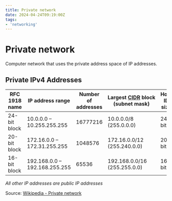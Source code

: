 ```yaml
---
title: Private network
date: 2024-04-24T09:19:00Z
tags:
- 'networking'
---
```


# Private network

Computer network that uses the private address space of IP addresses.

## Private IPv4 Addresses

| RFC 1918 name | IP address range              | Number of addresses | Largest [CIDR](https://en.wikipedia.org/wiki/Classless_Inter-Domain_Routing "Classless Inter-Domain Routing") block (subnet mask) | Host ID size | Mask bits | _[Classful](https://en.wikipedia.org/wiki/Classful_network "Classful network")_ description[[Note 1]](https://en.wikipedia.org/wiki/Private_network#cite_note-4) |
| ------------- | ----------------------------- | ------------------- | --------------------------------------------------------------------------------------------------------------------------------- | ------------ | --------- | ---------------------------------------------------------------------------------------------------------------------------------------------------------------- |
| 24-bit block  | 10.0.0.0 – 10.255.255.255     | 16777216            | 10.0.0.0/8 (255.0.0.0)                                                                                                            | 24 bits      | 8 bits    | single class A network                                                                                                                                           |
| 20-bit block  | 172.16.0.0 – 172.31.255.255   | 1048576             | 172.16.0.0/12 (255.240.0.0)                                                                                                       | 20 bits      | 12 bits   | 16 contiguous class B networks                                                                                                                                   |
| 16-bit block  | 192.168.0.0 – 192.168.255.255 | 65536               | 192.168.0.0/16 (255.255.0.0)                                                                                                      | 16 bits      | 16 bits   | 256 contiguous class C networks                                                                                                                                  |
_All other IP addresses are public IP addresses_

Source: [Wikipedia - Private network](https://en.wikipedia.org/wiki/Private_network)
